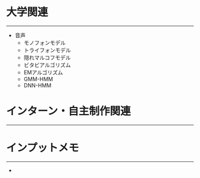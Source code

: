 # 大学関連
* * *
- 音声
  - モノフォンモデル
  - トライフォンモデル
  - 隠れマルコフモデル
  - ビタビアルゴリズム
  - EMアルゴリズム
  - GMM-HMM
  - DNN-HMM
  
# インターン・自主制作関連
* * *
# インプットメモ
* * *
- 
